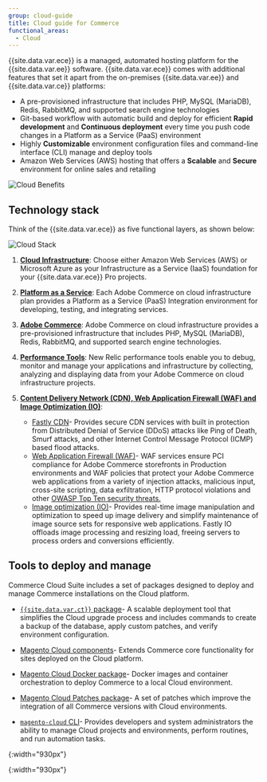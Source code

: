 ```yaml
---
group: cloud-guide
title: Cloud guide for Commerce
functional_areas:
  - Cloud
---
```


{{site.data.var.ece}} is a managed, automated hosting platform for the {{site.data.var.ee}} software. {{site.data.var.ece}} comes with additional features that set it apart from the on-premises {{site.data.var.ee}} and {{site.data.var.ce}} platforms:

*  A pre-provisioned infrastructure that includes PHP, MySQL (MariaDB), Redis, RabbitMQ, and supported search engine technologies
*  Git-based workflow with automatic build and deploy for efficient **Rapid development** and **Continuous deployment** every time you push code changes in a Platform as a Service (PaaS) environment
*  Highly **Customizable** environment configuration files and command-line interface (CLI) manage and deploy tools
*  Amazon Web Services (AWS) hosting that offers a **Scalable** and **Secure** environment for online sales and retailing

![Cloud Benefits]
## Technology stack

Think of the {{site.data.var.ece}} as five functional layers, as shown below:

![Cloud Stack]

1. [**Cloud Infrastructure**](https://devdocs.magento.com/cloud/architecture/pro-architecture.html): Choose either Amazon Web Services (AWS) or Microsoft Azure as your Infrastructure as a Service (IaaS) foundation for your {{site.data.var.ece}} Pro projects.
1. [**Platform as a Service**](https://devdocs.magento.com/cloud/architecture/cloud-architecture.html): Each Adobe Commerce on cloud infrastructure plan provides a Platform as a Service (PaaS) Integration environment for developing, testing, and integrating services.
1. [**Adobe Commerce**](https://devdocs.magento.com/cloud/requirements/cloud-requirements.html#cloud-arch-software):  Adobe Commerce on cloud infrastructure provides a pre-provisioned infrastructure that includes PHP, MySQL (MariaDB), Redis, RabbitMQ, and supported search engine technologies.
1. [**Performance Tools**](https://devdocs.magento.com/cloud/project/new-relic.html): New Relic performance tools enable you to debug, monitor and manage your applications and infrastructure by collecting, analyzing and displaying data from your Adobe Commerce on cloud infrastructure projects.
1. [**Content Delivery Network (CDN), Web Application Firewall (WAF) and Image Optimization (IO)**](https://devdocs.magento.com/cloud/cdn/cloud-fastly.html):

   *  [Fastly CDN](https://devdocs.magento.com/cloud/cdn/cloud-fastly.html#ddos-protection)- Provides secure CDN services with built in protection from Distributed Denial of Service (DDoS) attacks like Ping of Death, Smurf attacks, and other Internet Control Message Protocol (ICMP) based flood attacks.
   *  [Web Application Firewall (WAF)](https://devdocs.magento.com/cloud/cdn/fastly-waf-service.html)- WAF services ensure PCI compliance for Adobe Commerce storefronts in  Production environments and WAF policies that protect your Adobe Commerce web applications from a variety of injection attacks, malicious input, cross-site scripting, data exfiltration, HTTP protocol violations and other [OWASP Top Ten security threats.](https://www.owasp.org/index.php/Top_Ten)
   *  [Image optimization (IO)](https://devdocs.magento.com/cloud/cdn/fastly-image-optimization.html)- Provides real-time image manipulation and optimization to speed up image delivery and simplify maintenance of image source sets for responsive web applications. Fastly IO offloads image processing and resizing load, freeing servers to process orders and conversions efficiently.

## Tools to deploy and manage

Commerce Cloud Suite includes a set of packages designed to deploy and manage Commerce installations on the Cloud platform.

*  [`{{site.data.var.ct}}` package](https://devdocs.magento.com/cloud/reference/ece-tools-reference.html)- A scalable deployment tool that simplifies the Cloud upgrade process and includes commands to create a backup of the database, apply custom patches, and verify environment configuration.

*  [Magento Cloud components](https://devdocs.magento.com/cloud/release-notes/mcc-release-notes.html)- Extends Commerce core functionality for sites deployed on the Cloud platform.

*  [Magento Cloud Docker package](https://devdocs.magento.com/cloud/release-notes/mcd-release-notes.html)- Docker images and container orchestration to deploy Commerce to a local Cloud environment.

*  [Magento Cloud Patches package](https://devdocs.magento.com/cloud/release-notes/mcp-release-notes.html)- A set of patches which improve the integration of all Commerce versions with Cloud environments.

*  [`magento-cloud` CLI](https://devdocs.magento.com/cloud/reference/cli-ref-topic.html)- Provides developers and system administrators the ability to manage Cloud projects and environments, perform routines, and run automation tasks.

<!-- Link definitions -->

[Cloud Benefits]: {{site.baseurl}}/common/images/cloud/CloudBenefits.svg
{:width="930px"}

[Cloud Stack]: {{site.baseurl}}/common/images/cloud/CloudStack.svg
{:width="930px"}

[ece]: reference/ece-tools-reference.html
